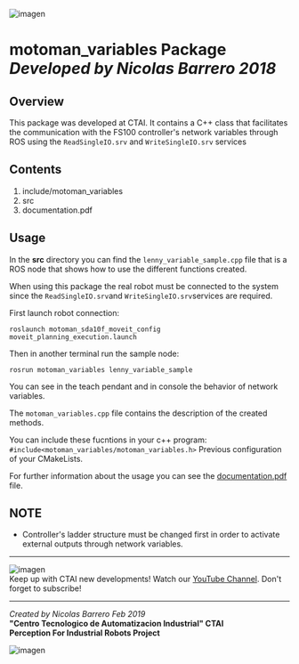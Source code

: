 ![imagen](https://raw.githubusercontent.com/ctaipuj/lenny_motoman/master/lenny.png)
# motoman\_variables Package *Developed by Nicolas Barrero 2018*
## Overview
This package  was developed at CTAI. It contains a C++ class that facilitates the communication with the FS100 controller's network variables through ROS using the `ReadSingleIO.srv` and `WriteSingleIO.srv` services

## Contents

1. include/motoman_variables
2. src
3. documentation.pdf

## Usage

In the **src** directory you can find the `lenny_variable_sample.cpp` file that is a ROS node that shows how to use the different functions created.

When using this package the real robot must be connected to the system since the `ReadSingleIO.srv`and `WriteSingleIO.srv`services are required.

First launch robot connection:

`roslaunch motoman_sda10f_moveit_config moveit_planning_execution.launch`

Then in another terminal run the sample node:

`rosrun motoman_variables lenny_variable_sample`

You can see in the teach pendant and in console the behavior of network variables.

The `motoman_variables.cpp` file contains the description of the created methods.

You can include these fucntions in your c++ program: `#include<motoman_variables/motoman_variables.h>` Previous configuration of your CMakeLists.

For further information about the usage you can see the [documentation.pdf](https://github.com/ctaipuj/lenny_motoman/blob/master/motoman_variables/documentation.pdf) file. 

## NOTE

* Controller's ladder structure must be changed first in order to activate external outputs through network variables.

***
![imagen](https://bit.ly/2QOK5D6)  
Keep up with CTAI new developments! Watch our [YouTube Channel](https://www.youtube.com/channel/UC06RetpipAkfxl98UfEc21w). 
Don't forget to subscribe!
***
*Created by Nicolas Barrero Feb 2019*    
**"Centro Tecnologico de Automatizacion Industrial" CTAI  
Perception For Industrial Robots Project**

![imagen](https://bit.ly/2qVzHyL)
